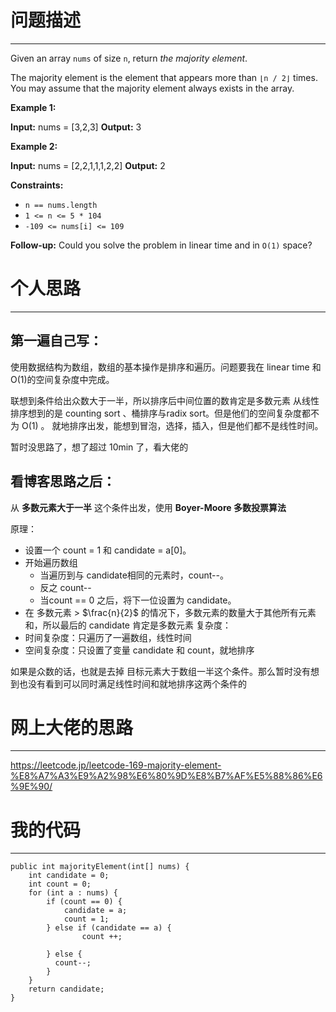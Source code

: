 # 问题描述
***
Given an array `nums` of size `n`, return _the majority element_.

The majority element is the element that appears more than `⌊n / 2⌋` times. You may assume that the majority element always exists in the array.

**Example 1:**

**Input:** nums = [3,2,3]
**Output:** 3

**Example 2:**

**Input:** nums = [2,2,1,1,1,2,2]
**Output:** 2

**Constraints:**

- `n == nums.length`
- `1 <= n <= 5 * 104`
- `-109 <= nums[i] <= 109`

**Follow-up:** Could you solve the problem in linear time and in `O(1)` space?

# 个人思路
---
## 第一遍自己写：
使用数据结构为数组，数组的基本操作是排序和遍历。问题要我在 linear time 和 O(1)的空间复杂度中完成。

联想到条件给出众数大于一半，所以排序后中间位置的数肯定是多数元素
从线性排序想到的是 counting sort 、桶排序与radix sort。但是他们的空间复杂度都不为 O(1) 。
就地排序出发，能想到冒泡，选择，插入，但是他们都不是线性时间。

暂时没思路了，想了超过 10min 了，看大佬的

## 看博客思路之后：

从 **多数元素大于一半** 这个条件出发，使用 **Boyer-Moore 多数投票算法**

原理：
- 设置一个 count = 1 和 candidate = a[0]。
- 开始遍历数组
	- 当遍历到与 candidate相同的元素时，count--。
	- 反之 count--
	- 当count == 0 之后，将下一位设置为 candidate。
- 在 多数元素 > $\frac{n}{2}$ 的情况下，多数元素的数量大于其他所有元素和，所以最后的 candidate 肯定是多数元素
复杂度：
- 时间复杂度：只遍历了一遍数组，线性时间
- 空间复杂度：只设置了变量 candidate 和 count，就地排序

如果是众数的话，也就是去掉 目标元素大于数组一半这个条件。那么暂时没有想到也没有看到可以同时满足线性时间和就地排序这两个条件的

# 网上大佬的思路
***
https://leetcode.jp/leetcode-169-majority-element-%E8%A7%A3%E9%A2%98%E6%80%9D%E8%B7%AF%E5%88%86%E6%9E%90/

# 我的代码
***
```
public int majorityElement(int[] nums) {  
    int candidate = 0;  
    int count = 0;  
    for (int a : nums) {  
        if (count == 0) {  
            candidate = a;  
            count = 1;  
        } else if (candidate == a) {  
                count ++;  
  
        } else {  
          count--;  
        }  
    }  
    return candidate;  
}
```